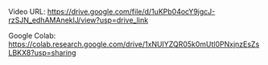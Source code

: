Video URL: https://drive.google.com/file/d/1uKPb04ocY9jgcJ-rzSJN_edhAMAneklJ/view?usp=drive_link


Google Colab: https://colab.research.google.com/drive/1xNUIYZQR05k0mUtl0PNxjnzEsZsLBKX8?usp=sharing 
